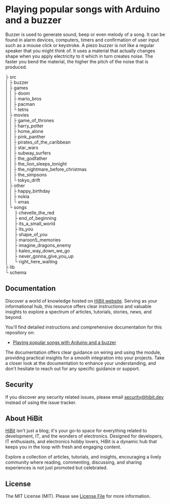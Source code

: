 # Playing popular songs with Arduino and a buzzer
Buzzer is used to generate sound, beep or even melody of a song. It can be found in alarm devices, computers, timers and confirmation of user input such as a mouse click or keystroke. A piezo buzzer is not like a regular speaker that you might think of. It uses a material that actually changes shape when you apply electricity to it which in turn creates noise. The faster you bend the material, the higher the pitch of the noise that is produced.  

├ src  
│  ├ buzzer  
│  ├ games  
│  │  ├ doom  
│  │  ├ mario_bros  
│  │  ├ pacman  
│  │  └ tetris  
│  ├ movies  
│  │  ├ game_of_thrones  
│  │  ├ harry_potter  
│  │  ├ home_alone  
│  │  ├ pink_panther  
│  │  ├ pirates_of_the_caribbean  
│  │  ├ star_wars  
│  │  ├ subway_surfers  
│  │  ├ the_godfather  
│  │  ├ the_lion_sleeps_tonight  
│  │  ├ the_nightmare_before_christmas  
│  │  ├ the_simpsons  
│  │  └ tokyo_drift  
│  ├ other   
│  │  ├ happy_birthday  
│  │  ├ nokia  
│  │  └ xmas  
│  └ songs  
│&nbsp;&nbsp;&nbsp;&nbsp;&nbsp;├ chevelle_the_red  
│&nbsp;&nbsp;&nbsp;&nbsp;&nbsp;├ end_of_beginning  
│&nbsp;&nbsp;&nbsp;&nbsp;&nbsp;├ its_a_small_world  
│&nbsp;&nbsp;&nbsp;&nbsp;&nbsp;├ its_you  
│&nbsp;&nbsp;&nbsp;&nbsp;&nbsp;├ shape_of_you  
│&nbsp;&nbsp;&nbsp;&nbsp;&nbsp;├ maroon5_memories  
│&nbsp;&nbsp;&nbsp;&nbsp;&nbsp;├ imagine_dragons_enemy  
│&nbsp;&nbsp;&nbsp;&nbsp;&nbsp;├ kaleo_way_down_we_go    
│&nbsp;&nbsp;&nbsp;&nbsp;&nbsp;├ never_gonna_give_you_up    
│&nbsp;&nbsp;&nbsp;&nbsp;&nbsp;└ right_here_waiting  
├ lib  
└ schema  

## Documentation
Discover a world of knowledge hosted on [HiBit website](https://www.hibit.dev). Serving as your informational hub, this resource offers clear instructions and valuable insights to explore a spectrum of articles, tutorials, stories, news, and beyond.  

You'll find detailed instructions and comprehensive documentation for this repository on:
- [Playing popular songs with Arduino and a buzzer](https://www.hibit.dev/posts/62/playing-popular-songs-with-arduino-and-a-buzzer)

The documentation offers clear guidance on wiring and using the module, providing practical insights for a smooth integration into your projects. Take a closer look at the documentation to enhance your understanding, and don't hesitate to reach out for any specific guidance or support.

## Security
If you discover any security related issues, please email security@hibit.dev instead of using the issue tracker.

## About HiBit
[HiBit](https://www.hibit.dev) isn't just a blog; it's your go-to space for everything related to development, IT, and the wonders of electronics. Designed for developers, IT enthusiasts, and electronics hobby lovers, HiBit is a dynamic hub that keeps you in the loop with fresh and engaging content.  

Explore a collection of articles, tutorials, and insights, encouraging a lively community where reading, commenting, discussing, and sharing experiences is not just promoted but celebrated.

## License
The MIT License (MIT). Please see [License File](LICENSE) for more information.
